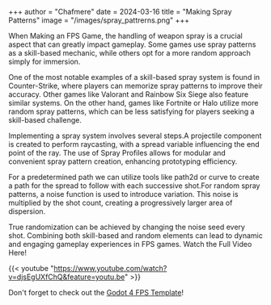 +++
author = "Chafmere"
date = 2024-03-16
title = "Making Spray Patterns"
image = "/images/spray_pattrerns.png"
+++

When Making an FPS Game, the handling of weapon spray is a crucial aspect that can greatly impact gameplay. Some games use spray patterns as a skill-based mechanic, while others opt for a more random approach simply for immersion.

One of the most notable examples of a skill-based spray system is found in Counter-Strike, where players can memorize spray patterns to improve their accuracy. Other games like Valorant and Rainbow Six Siege also feature similar systems. On the other hand, games like Fortnite or Halo utilize more random spray patterns, which can be less satisfying for players seeking a skill-based challenge.

Implementing a spray system involves several steps.A projectile component is created to perform raycasting, with a spread variable influencing the end point of the ray. The use of Spray Profiles allows for modular and convenient spray pattern creation, enhancing prototyping efficiency.

For a predetermined path we can utilize tools like path2d or curve to create a path for the spread to follow with each successive shot.For random spray patterns, a noise function is used to introduce variation. This noise is multiplied by the shot count, creating a progressively larger area of dispersion.

True randomization can be achieved by changing the noise seed every shot. Combining both skill-based and random elements can lead to dynamic and engaging gameplay experiences in FPS games. Watch the Full Video Here!

{{< youtube "https://www.youtube.com/watch?v=djsEgUXfChQ&feature=youtu.be" >}}


Don't forget to check out the [Godot 4 FPS Template](https://chaffgames.com/fps-game-template/)!